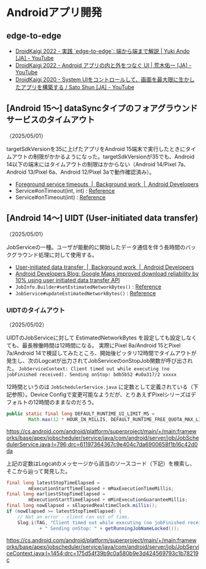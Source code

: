 # Androidアプリ開発

## edge-to-edge
- [DroidKaigi 2022 \- 実践 \`edge\-to\-edge\`: 端から端まで解説 \| Yuki Ando \[JA\] \- YouTube](https://www.youtube.com/watch?v=KOUiX0_R00I)
- [DroidKaigi 2022 \- Android アプリの内と外をつなぐ UI \| 荒木佑一 \[JA\] \- YouTube](https://www.youtube.com/watch?v=7qh80shWF-A)
- [DroidKaigi 2020 \- System UIをコントロールして、画面を最大限に生かしたアプリを構築する / Sato Shun \[JA\] \- YouTube](https://www.youtube.com/watch?v=LuZwy1-sF6w)

## [Android 15〜] dataSyncタイプのフォアグラウンドサービスのタイムアウト
（2025/05/01）

targetSdkVersionを35に上げたアプリをAndroid 15端末で実行したときにタイムアウトの制限がかかるようになった。targetSdkVersionが35でも、Android 14以下の端末にはタイムアウトの制限はかからない（Android 14/Pixel 7a、Android 13/Pixel 6a、Android 12/Pixel 3aで動作確認済み）。

- [Foreground service timeouts  \|  Background work  \|  Android Developers](https://developer.android.com/develop/background-work/services/fgs/timeout)
- Service#onTimeout(int, int) : [Reference](https://developer.android.com/reference/android/app/Service#onTimeout(int,%20int))
- Service#onTimeout(int) : [Reference](https://developer.android.com/reference/android/app/Service#onTimeout(int))

## [Android 14〜] UIDT (User-initiated data transfer)
（2025/05/01）

JobServiceの一種。ユーザが能動的に開始したデータ通信を伴う長時間のバックグラウンド処理に対して使用する。

- [User\-initiated data transfer  \|  Background work  \|  Android Developers](https://developer.android.com/develop/background-work/background-tasks/uidt)
- [Android Developers Blog: Google Maps improved download reliability by 10% using user initiated data transfer API](https://android-developers.googleblog.com/2024/09/google-maps-improved-download-reliability-user-initiated-data-transfer-api.html)
- `JobInfo.Builder#setEstimatedNetworkBytes()` : [Reference](https://developer.android.com/reference/android/app/job/JobInfo.Builder#setEstimatedNetworkBytes(long,%20long))
- `JobService#updateEstimatedNetworkBytes()` : [Reference](https://developer.android.com/reference/android/app/job/JobService.html#updateEstimatedNetworkBytes(android.app.job.JobParameters,%20long,%20long))

### UIDTのタイムアウト
（2025/05/02）

UIDTのJobServiceに対して EstimatedNetworkBytes を設定しても設定しなくても、最長稼働時間は12時間になる。
実際にPixel 8a/Android 15とPixel 7a/Android 14で検証してみたところ、開始後ピッタリ12時間でタイムアウトが発生し、次のLogcatが出力されてJobServiceのonStopJob関数が呼び出された。
`JobServiceContext: Client timed out while executing (no jobFinished received). Sending onStop: bdb5b52 #u0a317/2 xxxxx`

12時間というのは `JobSchedulerService.java` に定数として定義されている（下記参照）。Device Configで変更可能なようだが、とりあえずPixelシリーズはデフォルトの12時間のままなのだろう。

```java
public static final long DEFAULT_RUNTIME_UI_LIMIT_MS =
        Math.max(12 * HOUR_IN_MILLIS, DEFAULT_RUNTIME_FREE_QUOTA_MAX_LIMIT_MS);
```
https://cs.android.com/android/platform/superproject/main/+/main:frameworks/base/apex/jobscheduler/service/java/com/android/server/job/JobSchedulerService.java;l=796;drc=61197364367c9e404c7da6900658f1b16c42d0da

上記の定数はLogcatのメッセージから該当のソースコード（下記）を検索し、そこから辿って発見した。

```java
final long latestStopTimeElapsed =
        mExecutionStartTimeElapsed + mMaxExecutionTimeMillis;
final long earliestStopTimeElapsed =
        mExecutionStartTimeElapsed + mMinExecutionGuaranteeMillis;
final long nowElapsed = sElapsedRealtimeClock.millis();
if (nowElapsed >= latestStopTimeElapsed) {
    // Not an error - client ran out of time.
    Slog.i(TAG, "Client timed out while executing (no jobFinished received)."
            + " Sending onStop: " + getRunningJobNameLocked());
```
https://cs.android.com/android/platform/superproject/main/+/main:frameworks/base/apex/jobscheduler/service/java/com/android/server/job/JobServiceContext.java;l=1454;drc=175d54f39b9c0a580b9e3d424569793c1b78219c
